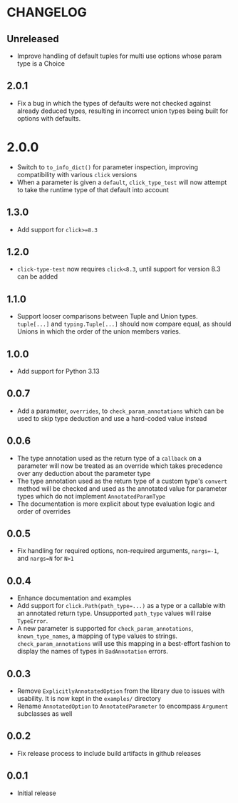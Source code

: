 # CHANGELOG

## Unreleased

- Improve handling of default tuples for multi use options whose param type is a Choice

## 2.0.1

- Fix a bug in which the types of defaults were not checked against already
  deduced types, resulting in incorrect union types being built for options with defaults.

# 2.0.0

- Switch to `to_info_dict()` for parameter inspection, improving compatibility
  with various `click` versions
- When a parameter is given a `default`, `click_type_test` will now attempt to take
  the runtime type of that default into account

## 1.3.0

- Add support for `click>=8.3`

## 1.2.0

- `click-type-test` now requires `click<8.3`, until support for version 8.3 can
  be added

## 1.1.0

- Support looser comparisons between Tuple and Union types. `tuple[...]` and
  `typing.Tuple[...]` should now compare equal, as should Unions in which the
  order of the union members varies.

## 1.0.0

- Add support for Python 3.13

## 0.0.7

- Add a parameter, `overrides`, to `check_param_annotations` which can be used
  to skip type deduction and use a hard-coded value instead

## 0.0.6

- The type annotation used as the return type of a `callback` on a parameter
  will now be treated as an override which takes precedence over any deduction
  about the parameter type
- The type annotation used as the return type of a custom type's `convert`
  method will be checked and used as the annotated value for parameter types
  which do not implement `AnnotatedParamType`
- The documentation is more explicit about type evaluation logic and order of
  overrides

## 0.0.5

- Fix handling for required options, non-required arguments, `nargs=-1`, and
  `nargs=N` for `N>1`

## 0.0.4

- Enhance documentation and examples
- Add support for `click.Path(path_type=...)` as a type or a callable with an
  annotated return type. Unsupported `path_type` values will raise `TypeError`.
- A new parameter is supported for `check_param_annotations`,
  `known_type_names`, a mapping of type values to strings.
  `check_param_annotations` will use this mapping in a best-effort fashion to
  display the names of types in `BadAnnotation` errors.

## 0.0.3

- Remove `ExplicitlyAnnotatedOption` from the library due to issues with
  usability. It is now kept in the `examples/` directory
- Rename `AnnotatedOption` to `AnnotatedParameter` to encompass `Argument`
  subclasses as well

## 0.0.2

- Fix release process to include build artifacts in github releases

## 0.0.1

- Initial release
